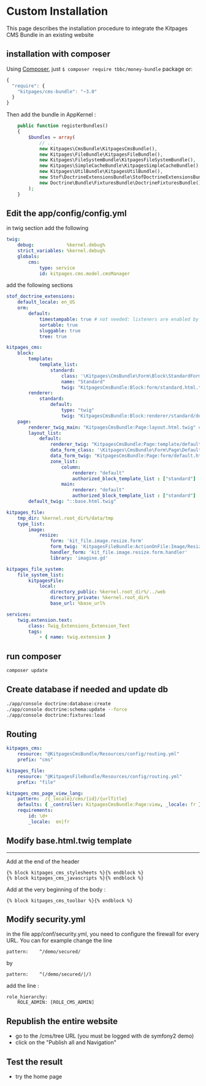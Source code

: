 Custom Installation
===================

This page describes the installation procedure to integrate the Kitpages CMS Bundle in an existing website

## installation with composer

Using [Composer](http://getcomposer.org/), just `$ composer require tbbc/money-bundle` package or:

``` javascript
{
  "require": {
    "kitpages/cms-bundle": "~3.0"
  }
}
```

Then add the bundle in AppKernel :

```php
    public function registerBundles()
    {
        $bundles = array(
            // ...
            new Kitpages\CmsBundle\KitpagesCmsBundle(),
            new Kitpages\FileBundle\KitpagesFileBundle(),
            new Kitpages\FileSystemBundle\KitpagesFileSystemBundle(),
            new Kitpages\SimpleCacheBundle\KitpagesSimpleCacheBundle(),
            new Kitpages\UtilBundle\KitpagesUtilBundle(),
            new Stof\DoctrineExtensionsBundle\StofDoctrineExtensionsBundle(),
            new Doctrine\Bundle\FixturesBundle\DoctrineFixturesBundle(),
        );
    }
```

## Edit the app/config/config.yml

in twig section add the following

```yaml
twig:
    debug:            %kernel.debug%
    strict_variables: %kernel.debug%
    globals:
        cms:
            type: service
            id: kitpages.cms.model.cmsManager
```

add the following sections

```yaml
stof_doctrine_extensions:
    default_locale: en_US
    orm:
        default:
            timestampable: true # not needed: listeners are enabled by default
            sortable: true
            sluggable: true
            tree: true

kitpages_cms:
    block:
        template:
            template_list:
                standard:
                    class: '\Kitpages\CmsBundle\Form\Block\StandardForm'
                    name: "Standard"
                    twig: "KitpagesCmsBundle:Block:form/standard.html.twig"
        renderer:
            standard:
                default:
                    type: "twig"
                    twig: "KitpagesCmsBundle:Block:renderer/standard/default.html.twig"
    page:
        renderer_twig_main: "KitpagesCmsBundle:Page:layout.html.twig" # optional default:"KitpagesCmsBundle:Page:layout.html.twig"
        layout_list:
            default:
                renderer_twig: "KitpagesCmsBundle:Page:template/default.html.twig"
                data_form_class: '\Kitpages\CmsBundle\Form\Page\DefaultForm'
                data_form_twig: "KitpagesCmsBundle:Page:form/default.html.twig"
                zone_list:
                    column:
                        renderer: "default"
                        authorized_block_template_list : ["standard"]
                    main:
                        renderer: "default"
                        authorized_block_template_list : ["standard"]
        default_twig: "::base.html.twig"

kitpages_file:
    tmp_dir: %kernel.root_dir%/data/tmp
    type_list:
        image:
            resize:
                form: 'kit_file.image.resize.form'
                form_twig: 'KitpagesFileBundle:ActionOnFile:Image/Resize/form.html.twig'
                handler_form: 'kit_file.image.resize.form.handler'
                library: 'imagine.gd'

kitpages_file_system:
    file_system_list:
        kitpagesFile:
            local:
                directory_public: %kernel.root_dir%/../web
                directory_private: %kernel.root_dir%
                base_url: %base_url%

services:
    twig.extension.text:
        class: Twig_Extensions_Extension_Text
        tags:
            - { name: twig.extension }
```

## run composer

```bash
composer update
```

## Create database if needed and update db

```bash
./app/console doctrine:database:create
./app/console doctrine:schema:update --force
./app/console doctrine:fixtures:load
```

## Routing

```yaml
kitpages_cms:
    resource: "@KitpagesCmsBundle/Resources/config/routing.yml"
    prefix: "cms"

kitpages_file:
    resource: "@KitpagesFileBundle/Resources/config/routing.yml"
    prefix: "file"

kitpages_cms_page_view_lang:
    pattern:  /{_locale}/cms/{id}/{urlTitle}
    defaults: { _controller: KitpagesCmsBundle:Page:view, _locale: fr }
    requirements:
        id: \d+
        _locale:  en|fr
```

## Modify base.html.twig template
---------------------------------

Add at the end of the header

```twig
{% block kitpages_cms_stylesheets %}{% endblock %}
{% block kitpages_cms_javascripts %}{% endblock %}
```

Add at the very beginning of the body :

```twig
{% block kitpages_cms_toolbar %}{% endblock %}
```

## Modify security.yml

in the file app/conf/security.yml, you need to configure the firewall for every URL.
You can for example change the line

    pattern:    ^/demo/secured/

by

    pattern:    ^(/demo/secured/|/)

add the line :

    role_hierarchy:
        ROLE_ADMIN: [ROLE_CMS_ADMIN]


## Republish the entire website

* go to the /cms/tree URL (you must be logged with de symfony2 demo)
* click on the "Publish all and Navigation"

## Test the result

* try the home page
